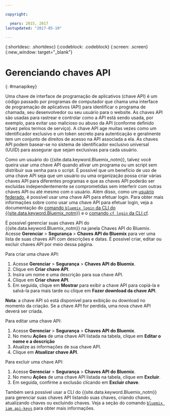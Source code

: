 ```yaml
---

copyright:

  years: 2015, 2017
lastupdated: "2017-05-10"

---
```


{:shortdesc: .shortdesc}
{:codeblock: .codeblock}
{:screen: .screen}
{:new_window: target="_blank"}

# Gerenciando chaves API
{: #manapikey}

Uma chave de interface de programação de aplicativos (chave API) é um código passado por programas de computador que chama uma interface de programação de aplicativos (API) para identificar o programa de chamada, seu desenvolvedor ou seu usuário para o website. As chaves API são usadas para rastrear e controlar como a API está sendo usada, por exemplo, para evitar uso malicioso ou abuso da API (conforme definido talvez pelos termos de serviço). A chave API age muitas vezes como um identificador exclusivo e um token secreto para autenticação e geralmente tem um conjunto de direitos de acesso na API associada a ela. As chaves API podem basear-se no sistema de identificador exclusivo universal (UUID) para assegurar que sejam exclusivas para cada usuário.

Como um usuário do {{site.data.keyword.Bluemix_notm}}, talvez você queira usar uma chave API quando ativar um programa ou um script sem distribuir sua senha para o script. É possível que um benefício de uso de uma chave API seja que um usuário ou uma organização possa criar várias chaves API para diferentes programas e que as chaves API poderão ser excluídas independentemente se comprometidas sem interferir com outras chaves API ou até mesmo com o usuário. Além disso, como um [usuário federado](/docs/admin/adminpublic.html#federatedid), é possível usar uma chave API para efetuar login. Para obter mais informações sobre como usar uma chave API para efetuar login, veja a documentação do [comando `bluemix login` da CLI do {{site.data.keyword.Bluemix_notm}}](/docs/cli/reference/bluemix_cli/bx_cli.html#bluemix_login) e o [comando `cf login` da CLI cf](/docs/cli/reference/cfcommands/index.html#cf_login).

É possível gerenciar suas chaves API do {{site.data.keyword.Bluemix_notm}} na janela Chaves API do Bluemix. Acesse **Gerenciar** &gt; **Segurança** &gt; **Chaves API do Bluemix** para ver uma lista de suas chaves API com descrições e datas. É possível criar, editar ou excluir chaves API por meio dessa página.

Para criar uma chave API:

1. Acesse **Gerenciar** &gt; **Segurança** &gt; **Chaves API do Bluemix**.
2. Clique em **Criar chave API**.
3. Insira um nome e uma descrição para sua chave API.
4. Clique em **Criar chave API**.
5. Em seguida, clique em **Mostrar** para exibir a chave API para copiá-la e salvá-la para mais tarde ou clique em **Fazer download da chave API**.

**Nota**: a chave API só está disponível para exibição ou download no momento da criação. Se a chave API for perdida, uma nova chave API deverá ser criada.

Para editar uma chave API:

1. Acesse **Gerenciar** &gt; **Segurança** &gt; **Chaves API do Bluemix**.
2. No menu **Ações** de uma chave API listada na tabela, clique em **Editar o nome e a descrição** 
3. Atualize as informações de sua chave API.
4. Clique em **Atualizar chave API**.

Para excluir uma chave API: 

1. Acesse **Gerenciar** &gt; **Segurança** &gt; **Chaves API do Bluemix**.
2. No menu **Ações** de uma chave API listada na tabela, clique em **Excluir**.
3. Em seguida, confirme a exclusão clicando em **Excluir chave**.

Também será possível usar a CLI do {{site.data.keyword.Bluemix_notm}} para gerenciar suas chaves API listando suas chaves, criando chaves, atualizando chaves ou excluindo chaves. Veja a seção do comando [`bluemix iam api-keys`](/docs/cli/reference/bluemix_cli/bx_cli.html#bluemix_iam) para obter mais informações.

